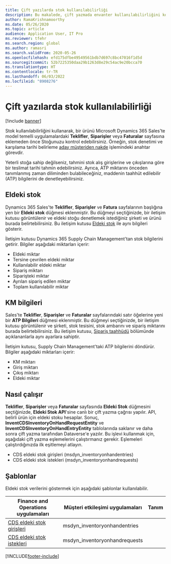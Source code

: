 ```yaml
---
title: Çift yazılarda stok kullanılabilirliği
description: Bu makalede, çift yazmada envanter kullanılabilirliğini kontrol etme hakkında bilgi sağlanmaktadır.
author: RamaKrishnamoorthy
ms.date: 05/26/2020
ms.topic: article
audience: Application User, IT Pro
ms.reviewer: tfehr
ms.search.region: global
ms.author: ramasri
ms.search.validFrom: 2020-05-26
ms.openlocfilehash: efd175dfbe49549561bdb7d697c8bc47016f1d5d
ms.sourcegitcommit: 52b7225350daa29b1263d8e29c54ac9e20bcca70
ms.translationtype: HT
ms.contentlocale: tr-TR
ms.lasthandoff: 06/03/2022
ms.locfileid: "8908276"
---
```

# <a name="inventory-availability-in-dual-write"></a>Çift yazılarda stok kullanılabilirliği

[!include [banner](../../includes/banner.md)]

Stok kullanılabilirliğini kullanarak, bir ürünü Microsoft Dynamics 365 Sales'te model temelli uygulamalardaki **Teklifler**, **Siparişler** veya **Faturalar** sayfasına eklemeden önce Stoğunuzu kontrol edebilirsiniz. Örneğin, stok denetimi ve karşılama tarihi belirleme [aday müşteriden nakde](dual-write-prospect-to-cash.md) işlemindeki anahtar görevdir.

Yeterli stoğa sahip değilseniz, tahmini stok alış girişlerine ve çıkışlarına göre bir teslimat tarihi tahmin edebilirsiniz. Ayrıca, ATP miktarını önceden tanımlanmış zaman diliminden bulabileceğiniz, maddenin taahhüt edilebilir (ATP) bilgilerini de denetleyebilirsiniz.

## <a name="on-hand-inventory"></a>Eldeki stok

Dynamics 365 Sales'te **Teklifler**, **Siparişler** ve **Fatura** sayfalarının başlığına yen bir **Eldeki stok** düğmesi eklenmiştir. Bu düğmeyi seçtiğinizde, bir iletişim kutusu görüntülenir ve eldeki stoğu denetlemek istediğiniz şirketi ve ürünü burada belirtebilirsiniz. Bu iletişim kutusu [Eldeki stok](../../../../supply-chain/inventory/tasks/check-availability-stock.md) ile aynı bilgileri gösterir.

İletişim kutusu Dynamics 365 Supply Chain Management'tan stok bilgilerini getirir. Bilgiler aşağıdaki miktarları içerir:

- Eldeki miktar
- Tersine çevrilen eldeki miktar
- Kullanılabilir eldeki miktar
- Sipariş miktarı
- Siparişteki miktar
- Ayrılan sipariş edilen miktar
- Toplam kullanılabilir miktar

## <a name="atp-information"></a>KM bilgileri

Sales'te **Teklifler**, **Siparişler** ve **Faturalar** sayfalarındaki satır öğelerine yeni bir **ATP Bilgileri** düğmesi eklenmiştir. Bu düğmeyi seçtiğinizde, bir iletişim kutusu görüntülenir ve şirketi, stok tesisini, stok ambarını ve sipariş miktarını burada belirtebilirsiniz. Bu iletişim kutusu, [Sipariş taahhüdü](../../../../supply-chain/sales-marketing/delivery-dates-available-promise-calculations.md#atp-calculations) bölümünde açıklananlarla aynı ayarlara sahiptir.

İletişim kutusu, Supply Chain Management'taki ATP bilgilerini döndürür. Bilgiler aşağıdaki miktarları içerir:

- KM miktarı
- Giriş  miktarı
- Çıkış miktarı
- Eldeki miktar

## <a name="how-it-works"></a>Nasıl çalışır

**Teklifler**, **Siparişler** veya **Faturalar** sayfasında **Eldeki Stok** düğmesini seçtiğinizde, **Eldeki Stok API**'sine canlı bir çift yazma çağrısı yapılır. API, belirli ürün için eldeki stoku hesaplar. Sonuç, **InventCDSInventoryOnHandRequestEntity** ve **InventCDSInventoryOnHandEntryEntity** tablolarında saklanır ve daha sonra çift yazma tarafından Dataverse'e yazılır. Bu işlevi kullanmak için, aşağıdaki çift yazma eşlemelerini çalıştırmanız gerekir. Eşlemeleri çalıştırdığınızda ilk eşitlemeyi atlayın.

- CDS eldeki stok girişleri (msdyn_inventoryonhandentries)
- CDS eldeki stok istekleri (msdyn_inventoryonhandrequests)

## <a name="templates"></a>Şablonlar

Eldeki stok verilerini göstermek için aşağıdaki şablonlar kullanılabilir.

Finance and Operations uygulamaları | Müşteri etkileşimi uygulamaları     | Tanım
---|---|---
[CDS eldeki stok girişleri](mapping-reference.md#145) | msdyn_inventoryonhandentries |
[CDS eldeki stok istekleri](mapping-reference.md#147) | msdyn_inventoryonhandrequests |

[!INCLUDE[footer-include](../../../../includes/footer-banner.md)]
